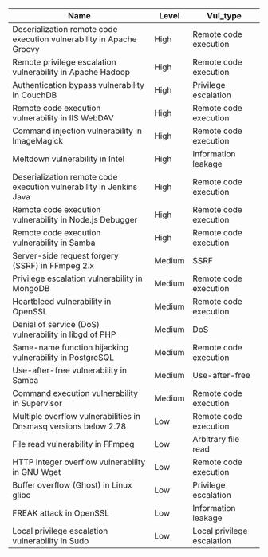 | Name                               | Level | Vul_type |
| ---------------------------------- | ----- | -------- |
| Deserialization remote code execution vulnerability in Apache Groovy | High | Remote code execution |
| Remote privilege escalation vulnerability in Apache Hadoop | High | Remote code execution |
| Authentication bypass vulnerability in CouchDB | High | Privilege escalation |
| Remote code execution vulnerability in IIS WebDAV | High | Remote code execution |
| Command injection vulnerability in ImageMagick | High | Remote code execution |
| Meltdown vulnerability in Intel                 | High     | Information leakage     |
| Deserialization remote code execution vulnerability in Jenkins Java           | High     | Remote code execution |
| Remote code execution vulnerability in Node.js Debugger | High | Remote code execution |
| Remote code execution vulnerability in Samba                    | High     | Remote code execution |
| Server-side request forgery (SSRF) in FFmpeg 2.x           | Medium     | SSRF     |
| Privilege escalation vulnerability in MongoDB | Medium | Remote code execution |
| Heartbleed vulnerability in OpenSSL | Medium | Remote code execution |
| Denial of service (DoS) vulnerability in libgd of PHP                  | Medium     | DoS     |
| Same-name function hijacking vulnerability in PostgreSQL               | Medium     | Remote code execution    |
| Use-after-free vulnerability in Samba | Medium | Use-after-free |
| Command execution vulnerability in Supervisor                 | Medium     | Remote code execution |
| Multiple overflow vulnerabilities in Dnsmasq versions below 2.78 | Low | Remote code execution |
| File read vulnerability in FFmpeg                     | Low     | Arbitrary file read   |
| HTTP integer overflow vulnerability in GNU Wget | Low | Remote code execution |
| Buffer overflow (Ghost) in Linux glibc | Low | Privilege escalation |
| FREAK attack in OpenSSL | Low | Information leakage |
| Local privilege escalation vulnerability in Sudo                       | Low     | Local privilege escalation     |
